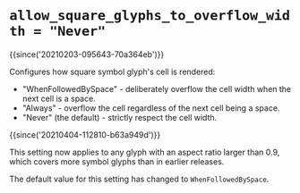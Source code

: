 # `allow_square_glyphs_to_overflow_width = "Never"`

{{since('20210203-095643-70a364eb')}}

Configures how square symbol glyph's cell is rendered:

* "WhenFollowedBySpace" - deliberately overflow the cell
  width when the next cell is a space.
* "Always" - overflow the cell regardless of the next cell
  being a space.
* "Never" (the default) - strictly respect the cell width.

{{since('20210404-112810-b63a949d')}}

This setting now applies to any glyph with an aspect ratio
larger than 0.9, which covers more symbol glyphs than in
earlier releases.

The default value for this setting has changed to `WhenFollowedBySpace`.
